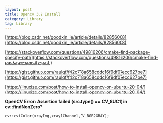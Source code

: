 ```yaml
---
layout: post
title: Opencv 3.2 Install
category: Library
tag: Library
---
```


[https://blog.csdn.net/goodxin_ie/article/details/82856008](https://blog.csdn.net/goodxin_ie/article/details/82856008)

[https://stackoverflow.com/questions/49816206/cmake-find-package-specify-path](https://stackoverflow.com/questions/49816206/cmake-find-package-specify-path)

[https://gist.github.com/raulqf/f42c718a658cddc16f9df07ecc627be7](https://gist.github.com/raulqf/f42c718a658cddc16f9df07ecc627be7)

[https://linuxize.com/post/how-to-install-opencv-on-ubuntu-20-04/](https://linuxize.com/post/how-to-install-opencv-on-ubuntu-20-04/)

****OpenCV Error: Assertion failed (src.type() == CV_8UC1) in cv::findNonZero?****

`cv::cvtColor(xrayImg,xray1Channel,CV_BGR2GRAY);`
